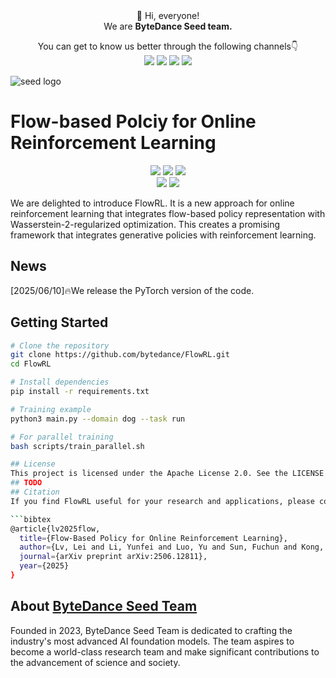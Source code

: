 <div align="center">
 👋 Hi, everyone! 
    <br>
    We are <b>ByteDance Seed team.</b>
</div>

<p align="center">
  You can get to know us better through the following channels👇
  <br>
  <a href="https://seed.bytedance.com/">
    <img src="https://img.shields.io/badge/Website-%231e37ff?style=for-the-badge&logo=bytedance&logoColor=white"></a>
  <a href="https://github.com/user-attachments/assets/5793e67c-79bb-4a59-811a-fcc7ed510bd4">
    <img src="https://img.shields.io/badge/WeChat-07C160?style=for-the-badge&logo=wechat&logoColor=white"></a>
 <a href="https://www.xiaohongshu.com/user/profile/668e7e15000000000303157d?xsec_token=ABl2-aqekpytY6A8TuxjrwnZskU-6BsMRE_ufQQaSAvjc%3D&xsec_source=pc_search">
    <img src="https://img.shields.io/badge/Xiaohongshu-%23FF2442?style=for-the-badge&logo=xiaohongshu&logoColor=white"></a>
  <a href="https://www.zhihu.com/org/dou-bao-da-mo-xing-tuan-dui/">
    <img src="https://img.shields.io/badge/zhihu-%230084FF?style=for-the-badge&logo=zhihu&logoColor=white"></a>
</p>

![seed logo](https://github.com/user-attachments/assets/c42e675e-497c-4508-8bb9-093ad4d1f216)

<!-- 注释：以上为Seed官方信息，可直接复制使用，请注意导入“Seed WeChat”（第12行）、“Seed logo”(第20行)图片替换 -->


# Flow-based Polciy for Online Reinforcement Learning
<p align="center">
  <a href="https://github.com/bytedance/flux">
    <img src="https://img.shields.io/badge/COMET-Project Page-yellow"></a>
  <a href="https://arxiv.org/pdf/2502.19811">
    <img src="https://img.shields.io/badge/COMET-Tech Report-red"></a>
  <a href="XXXX">
    <img src="https://img.shields.io/badge/COMET-Hugging Face-orange"></a>
  <br>
  <a href="https://github.com/user-attachments/assets/d3fcb3bf-466b-4efe-8c3f-5f85258202ae">
    <img src="https://img.shields.io/badge/COMET-Wechat Communication Group-07C160"></a>
  <a href="XXX">
    <img src="https://img.shields.io/badge/License-XXX-blue"></a>
</p>

We are delighted to introduce FlowRL. It is a new approach for online reinforcement learning that integrates flow-based policy representation with Wasserstein-2-regularized optimization. This creates a promising framework that integrates generative policies with reinforcement learning.


<!-- 注释：以上为项目基础信息，以项目COMET举例，Comet一级标题（第25行）、徽章Comet名字（第28、30、32、34行）记得替换，徽章可按需使用
请注意，徽章可根据具体项目自定义，如技术成果落地页、技术成果报告/Paper、Hugging Face、项目微信交流群、License、打榜榜单等，更换名字和链接即可；
专属微信群出现在两个位置，第34行、第42行，可以联系EB同学创建 -->

## News
[2025/06/10]🔥We release the PyTorch version of the code.

## Getting Started
```bash
# Clone the repository
git clone https://github.com/bytedance/FlowRL.git
cd FlowRL

# Install dependencies
pip install -r requirements.txt

# Training example
python3 main.py --domain dog --task run

# For parallel training
bash scripts/train_parallel.sh

## License
This project is licensed under the Apache License 2.0. See the LICENSE file for details.
## TODO
## Citation
If you find FlowRL useful for your research and applications, please consider giving us a star ⭐ or cite us using:

```bibtex
@article{lv2025flow,
  title={Flow-Based Policy for Online Reinforcement Learning},
  author={Lv, Lei and Li, Yunfei and Luo, Yu and Sun, Fuchun and Kong, Tao and Xu, Jiafeng and Ma, Xiao},
  journal={arXiv preprint arXiv:2506.12811},
  year={2025}
}
```

## About [ByteDance Seed Team](https://seed.bytedance.com/)

Founded in 2023, ByteDance Seed Team is dedicated to crafting the industry's most advanced AI foundation models. The team aspires to become a world-class research team and make significant contributions to the advancement of science and society.

<!-- 注释：About ByteDance Seed Team可直接复制使用 -->

